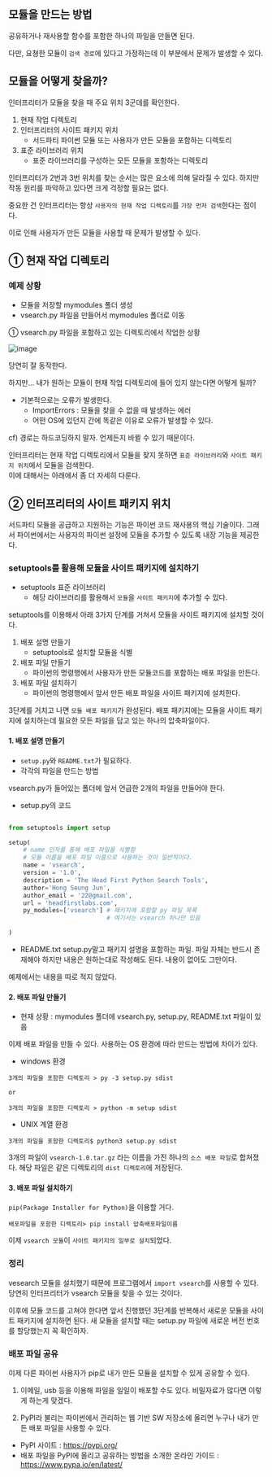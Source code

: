 ## 모듈을 만드는 방법

공유하거나 재사용할 함수를 포함한 하나의 파일을 만들면 된다.

다만, 요쳥한 모듈이 `검색 경로`에 있다고 가정하는데 이 부분에서 문제가 발생할 수 있다. 

## 모듈을 어떻게 찾을까? 

인터프리터가 모듈을 찾을 때 주요 위치 3군데를 확인한다. 

1. 현재 작업 디렉토리 
2. 인터프리터의 사이트 패키지 위치
    - 서드파티 파이썬 모듈 또는 사용자가 만든 모듈을 포함하는 디렉토리 
3. 표준 라이브러리 위치 
    - 표준 라이브러리를 구성하는 모든 모듈을 포함하는 디렉토리 

인터프리터가 2번과 3번 위치를 찾는 순서는 많은 요소에 의해 달라질 수 있다. 
하지만 작동 원리를 파악하고 있다면 크게 걱정할 필요는 없다. 

중요한 건 인터프리터는 항상 `사용자의 현재 작업 디렉토리`를 `가장 먼저 검색`한다는 점이다. 

이로 인해 사용자가 만든 모듈을 사용할 때 문제가 발생할 수 있다. 

## ① 현재 작업 디렉토리

### 예제 상황
- 모듈을 저장할 mymodules 폴더 생성
- vsearch.py 파일을 만들어서 mymodules 폴더로 이동

① vsearch.py 파일을 포함하고 있는 디렉토리에서 작업한 상황

![image](https://github.com/sjHong645/head-first-python/assets/64796257/18c7aa38-8399-4b4b-9564-50681cec345a)

당연히 잘 동작한다. 

하지만... 내가 원하는 모듈이 현재 작업 디렉토리에 들어 있지 않는다면 어떻게 될까? 

- 기본적으로는 오류가 발생한다.
  - ImportErrors : 모듈을 찾을 수 없을 때 발생하는 에러
  - 어떤 OS에 있던지 간에 똑같은 이유로 오류가 발생할 수 있다.

cf) 경로는 하드코딩하지 말자. 언제든지 바뀔 수 있기 때문이다.

인터프리터는 현재 작업 디렉토리에서 모듈을 찾지 못하면 `표준 라이브러리`와 `사이트 패키지 위치`에서 모듈을 검색한다.  
이에 대해서는 아래에서 좀 더 자세히 다룬다. 

## ② 인터프리터의 사이트 패키지 위치

서드파티 모듈을 공급하고 지원하는 기능은 파이썬 코드 재사용의 핵심 기술이다. 그래서 파이썬에서는 사용자의 파이썬 설정에 모듈을 추가할 수 있도록 내장 기능을 제공한다. 

### setuptools를 활용해 모듈을 사이트 패키지에 설치하기 

- setuptools 표준 라이브러리
  - 해당 라이브러리를 활용해서 `모듈`을 `사이트 패키지`에 추가할 수 있다.

setuptools를 이용해서 아래 3가지 단계를 거쳐서 모듈을 사이트 패키지에 설치할 것이다. 

1. 배포 설명 만들기
    - setuptools로 설치할 모듈을 식별
2. 배포 파일 만들기 
    - 파이썬의 명령행에서 사용자가 만든 모듈코드를 포함하는 배포 파일을 만든다.
3. 배포 파일 설치하기 
    - 파이썬의 명령행에서 앞서 만든 배포 파일을 사이트 패키지에 설치한다. 

3단계를 거치고 나면 `모듈 배포 패키지`가 완성된다. 배포 패키지에는 모듈을 사이트 패키지에 설치하는데 필요한 모든 파일을 담고 있는 하나의 압축파일이다. 

#### 1. 배포 설명 만들기 
- `setup.py`와 `README.txt`가 필요하다. 
- 각각의 파일을 만드는 방법 

vsearch.py가 들어있는 폴더에 앞서 언급한 2개의 파일을 만들어야 한다. 

- setup.py의 코드 
``` python 

from setuptools import setup 

setup(
    # name 인자를 통해 배포 파일을 식별함 
    # 모듈 이름을 배포 파일 이름으로 사용하는 것이 일반적이다. 
    name = 'vsearch',
    version = '1.0', 
    description = 'The Head First Python Search Tools', 
    author='Hong Seung Jun', 
    author_email = '22@gmail.com', 
    url = 'headfirstlabs.com', 
    py_modules=['vsearch'] # 패키지에 포함할 py 파일 목록 
                           # 여기서는 vsearch 하나만 있음 

)
```

- README.txt 
setup.py말고 패키지 설명을 포함하는 파일. 
파일 자체는 반드시 존재해야 하지만 내용은 원하는대로 작성해도 된다. 내용이 없어도 그만이다. 

예제에서는 내용을 따로 적지 않았다. 

#### 2. 배포 파일 만들기 

- 현재 상황 : mymodules 폴더에 vsearch.py, setup.py, README.txt 파일이 있음 

이제 배포 파일을 만들 수 있다. 사용하는 OS 환경에 따라 만드는 방법에 차이가 있다. 

- windows 환경 
```
3개의 파일을 포함한 디렉토리 > py -3 setup.py sdist 

or 

3개의 파일을 포함한 디렉토리 > python -m setup sdist 
```

- UNIX 계열 환경 
```
3개의 파일을 포함한 디렉토리$ python3 setup.py sdist 
```

3개의 파일이 `vsearch-1.0.tar.gz` 라는 이름을 가진 하나의 `소스 배포 파일`로 합쳐졌다. 해당 파일은 같은 디렉토리의 `dist 디렉토리`에 저장된다. 

#### 3. 배포 파일 설치하기 

`pip(Package Installer for Python)`을 이용할 거다. 

```
배포파일을 포함한 디렉토리> pip install 압축배포파일이름
```

이제 `vsearch 모듈`이 `사이트 패키지의 일부로 설치`되었다. 

### 정리 

vesearch 모듈을 설치했기 때문에 프로그램에서 `import vsearch`를 사용할 수 있다. 당연히 인터프리터가 vsearch 모듈을 찾을 수 있는 것이다. 

이후에 모듈 코드를 고쳐야 한다면 앞서 진행했던 3단계를 반복해서 새로운 모듈을 사이트 패키지에 설치하면 된다. 새 모듈을 설치할 때는 setup.py 파일에 새로운 버전 번호를 할당했는지 꼭 확인하자. 

### 배포 파일 공유 

이제 다른 파이썬 사용자가 pip로 내가 만든 모듈을 설치할 수 있게 공유할 수 있다. 

1. 이메일, usb 등을 이용해 파일을 일일이 배포할 수도 있다. 비밀자료가 많다면 이렇게 하는게 맞겠다. 

2. PyPI라 불리는 파이썬에서 관리하는 웹 기반 SW 저장소에 올리면 누구나 내가 만든 배포 파일을 사용할 수 있다. 

- PyPI 사이트 : https://pypi.org/
- 배포 파일을 PyPI에 올리고 공유하는 방법을 소개한 온라인 가이드 : https://www.pypa.io/en/latest/